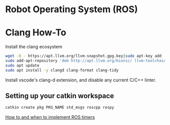 # Robot Operating System (ROS)

# Clang How-To
Install the clang ecosystem
```bash
wget -O - https://apt.llvm.org/llvm-snapshot.gpg.key|sudo apt-key add -
sudo add-apt-repository 'deb http://apt.llvm.org/bionic/ llvm-toolchain-bionic main'
sudo apt update
sudo apt install -y clangd clang-format clang-tidy
```
Install vscode's clang-d extension, and disable any current C/C++ linter.



## Setting up your catkin workspace
```bash
catkin create pkg PKG_NAME std_msgs roscpp rospy
```
[How to and when to implement ROS timers](https://answers.ros.org/question/199727/how-to-use-timer/)